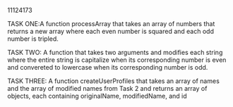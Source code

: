 11124173 

TASK ONE:A function processArray that takes an array of numbers that returns a new array where each even number is squared and each odd number is tripled.

TASK TWO: A function that takes two arguments and modifies each string where the entire string is capitalize when its corresponding number is even and convereted to lowercase when its corresponding number is odd. 

TASK THREE: A function createUserProfiles that takes an array of names and the array of modified names from Task 2 and returns an array of objects, each containing originalName, modifiedName,
and id

